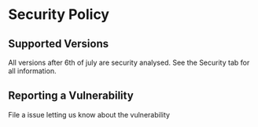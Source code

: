 # Security Policy

## Supported Versions

All versions after 6th of july are security analysed. See the Security tab for all information.

## Reporting a Vulnerability

File a issue letting us know about the vulnerability
